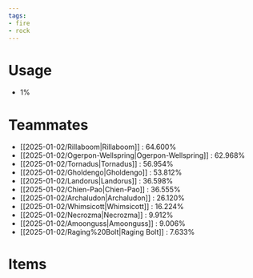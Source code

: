 ```yaml
---
tags:
- fire
- rock
---
```

# Usage
- 1%
# Teammates
- [[2025-01-02/Rillaboom|Rillaboom]] : 64.600%
- [[2025-01-02/Ogerpon-Wellspring|Ogerpon-Wellspring]] : 62.968%
- [[2025-01-02/Tornadus|Tornadus]] : 56.954%
- [[2025-01-02/Gholdengo|Gholdengo]] : 53.812%
- [[2025-01-02/Landorus|Landorus]] : 36.598%
- [[2025-01-02/Chien-Pao|Chien-Pao]] : 36.555%
- [[2025-01-02/Archaludon|Archaludon]] : 26.120%
- [[2025-01-02/Whimsicott|Whimsicott]] : 16.224%
- [[2025-01-02/Necrozma|Necrozma]] : 9.912%
- [[2025-01-02/Amoonguss|Amoonguss]] : 9.006%
- [[2025-01-02/Raging%20Bolt|Raging Bolt]] : 7.633%
# Items